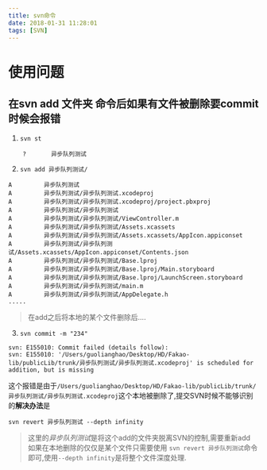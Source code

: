 ```yaml
---
title: svn命令
date: 2018-01-31 11:28:01
tags: [SVN]
---
```



# 使用问题

## 在svn add 文件夹 命令后如果有文件被删除要commit时候会报错


1. `svn st` 
	
```
	?       异步队列测试
```

2. `svn add 异步队列测试/`

```
A         异步队列测试
A         异步队列测试/异步队列测试.xcodeproj
A         异步队列测试/异步队列测试.xcodeproj/project.pbxproj
A         异步队列测试/异步队列测试
A         异步队列测试/异步队列测试/ViewController.m
A         异步队列测试/异步队列测试/Assets.xcassets
A         异步队列测试/异步队列测试/Assets.xcassets/AppIcon.appiconset
A         异步队列测试/异步队列测试/Assets.xcassets/AppIcon.appiconset/Contents.json
A         异步队列测试/异步队列测试/Base.lproj
A         异步队列测试/异步队列测试/Base.lproj/Main.storyboard
A         异步队列测试/异步队列测试/Base.lproj/LaunchScreen.storyboard
A         异步队列测试/异步队列测试/main.m
A         异步队列测试/异步队列测试/AppDelegate.h
.....
```

> 在add之后将本地的某个文件删除后....

3. `svn commit -m "234"`

```
svn: E155010: Commit failed (details follow):
svn: E155010: '/Users/guolianghao/Desktop/HD/Fakao-lib/publicLib/trunk/异步队列测试/异步队列测试.xcodeproj' is scheduled for addition, but is missing
``` 

这个报错是由于`/Users/guolianghao/Desktop/HD/Fakao-lib/publicLib/trunk/异步队列测试/异步队列测试.xcodeproj`这个本地被删除了,提交SVN时候不能够识别的**解决办法**是

```
svn revert 异步队列测试 --depth infinity
```
> 这里的*异步队列测试*是将这个add的文件夹脱离SVN的控制,需要重新add
> 如果在本地删除的仅仅是某个文件只需要使用 `svn revert 异步队列测试`命令即可,使用`--depth infinity`是将整个文件深度处理.

